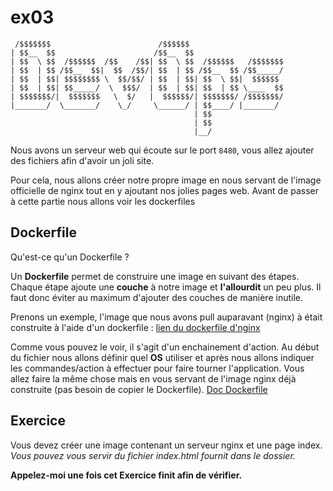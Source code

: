 # ex03

```
 /$$$$$$$                        /$$$$$$
| $$__  $$                      /$$__  $$
| $$  \ $$  /$$$$$$  /$$    /$$| $$  \ $$  /$$$$$$   /$$$$$$$
| $$  | $$ /$$__  $$|  $$  /$$/| $$  | $$ /$$__  $$ /$$_____/
| $$  | $$| $$$$$$$$ \  $$/$$/ | $$  | $$| $$  \ $$|  $$$$$$
| $$  | $$| $$_____/  \  $$$/  | $$  | $$| $$  | $$ \____  $$
| $$$$$$$/|  $$$$$$$   \  $/   |  $$$$$$/| $$$$$$$/ /$$$$$$$/
|_______/  \_______/    \_/     \______/ | $$____/ |_______/
                                         | $$
                                         | $$
                                         |__/
```

Nous avons un serveur web qui écoute sur le port `8480`, vous allez ajouter des fichiers afin d'avoir un joli site.

Pour cela, nous allons créer notre propre image en nous servant de l'image officielle de nginx tout en y ajoutant nos jolies pages web.
Avant de passer à cette partie nous allons voir les dockerfiles

## Dockerfile

Qu'est-ce qu'un Dockerfile ?

Un **Dockerfile** permet de construire une image en suivant des étapes. Chaque étape ajoute une **couche** à notre image et **l'allourdit** un peu plus. Il faut donc éviter au maximum d'ajouter des couches de manière inutile.

Prenons un exemple, l'image que nous avons pull auparavant (nginx) à était construite à l'aide d'un dockerfile : [lien du dockerfile d'nginx](https://github.com/nginxinc/docker-nginx/blob/baa050df601b5e798431a9db458e16f53b1031f6/mainline/stretch/Dockerfile)

Comme vous pouvez le voir, il s'agit d'un enchainement d'action. Au début du fichier nous allons définir quel **OS** utiliser et après nous allons indiquer les commandes/action à effectuer pour faire tourner l'application. Vous allez faire la même chose mais en vous servant de l'image nginx déjà construite (pas besoin de copier le Dockerfile).
[Doc Dockerfile](https://docs.docker.com/engine/reference/builder/)

## Exercice

Vous devez créer une image contenant un serveur nginx et une page index.
*Vous pouvez vous servir du fichier index.html fournit dans le dossier.*

**Appelez-moi une fois cet Exercice finit afin de vérifier.**
